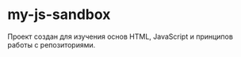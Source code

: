 # my-js-sandbox

Проект создан для изучения основ HTML, JavaScript и принципов работы с репозиториями.
